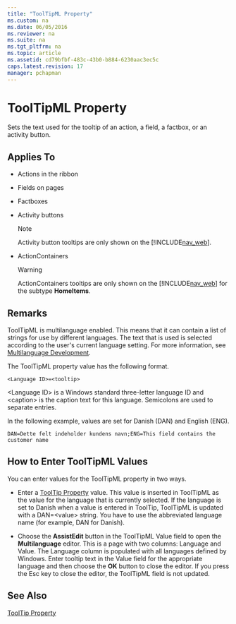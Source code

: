 ```yaml
---
title: "ToolTipML Property"
ms.custom: na
ms.date: 06/05/2016
ms.reviewer: na
ms.suite: na
ms.tgt_pltfrm: na
ms.topic: article
ms.assetid: cd79bfbf-483c-43b0-b884-6230aac3ec5c
caps.latest.revision: 17
manager: pchapman
---
```

# ToolTipML Property
Sets the text used for the tooltip of an action, a field, a factbox, or an activity button.  
  
## Applies To  
  
-   Actions in the ribbon  
  
-   Fields on pages  
  
-   Factboxes  
  
-   Activity buttons  
  
    > [!NOTE]  
    >  Activity button tooltips are only shown on the [!INCLUDE[nav_web](../dynamics-nav/includes/nav_web_md.md)].  
  
-   ActionContainers  
  
    > [!WARNING]  
    >  ActionContainers tooltips are only shown on the [!INCLUDE[nav_web](../dynamics-nav/includes/nav_web_md.md)] for the subtype **HomeItems**.  
  
## Remarks  
 ToolTipML is multilanguage enabled. This means that it can contain a list of strings for use by different languages. The text that is used is selected according to the user's current language setting. For more information, see [Multilanguage Development](../dynamics-nav/Multilanguage-Development.md).  
  
 The ToolTipML property value has the following format.  
  
```  
<Language ID>=<tooltip>  
```  
  
 \<Language ID\> is a Windows standard three\-letter language ID and \<caption\> is the caption text for this language. Semicolons are used to separate entries.  
  
 In the following example, values are set for Danish \(DAN\) and English \(ENG\).  
  
```  
DAN=Dette felt indeholder kundens navn;ENG=This field contains the customer name  
```  
  
## How to Enter ToolTipML Values  
 You can enter values for the ToolTipML property in two ways.  
  
-   Enter a [ToolTip Property](../dynamics-nav/ToolTip-Property.md) value. This value is inserted in ToolTipML as the value for the language that is currently selected. If the language is set to Danish when a value is entered in ToolTip, ToolTipML is updated with a DAN\=\<value\> string. You have to use the abbreviated language name \(for example, DAN for Danish\).  
  
-   Choose the **AssistEdit** button in the ToolTipML Value field to open the **Multilanguage** editor. This is a page with two columns: Language and Value. The Language column is populated with all languages defined by Windows. Enter tooltip text in the Value field for the appropriate language and then choose the **OK** button to close the editor. If you press the Esc key to close the editor, the ToolTipML field is not updated.  
  
## See Also  
 [ToolTip Property](../dynamics-nav/ToolTip-Property.md)